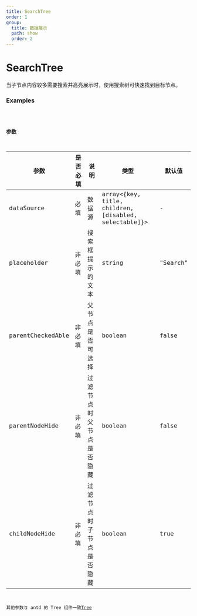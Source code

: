 ```yaml
---
title: SearchTree
order: 1
group:
  title: 数据展示
  path: show
  order: 2
---
```


# SearchTree

当子节点内容较多需要搜索并高亮展示时，使用搜索树可快速找到目标节点。

### Examples

<code src="./demo.jsx" />

### 参数

| 参数 | 是否必填 | 说明 | 类型 | 默认值 |
| --- | --- | --- | --- | --- |
| dataSource | 必填 | 数据源 | array\<{key, title, children, [disabled, selectable]}> | - |
| placeholder | 非必填 | 搜索框提示的文本 | string | "Search" |
| parentCheckedAble | 非必填 | 父节点是否可选择 | boolean | false |
| parentNodeHide | 非必填 | 过滤节点时父节点是否隐藏 | boolean | false |
| childNodeHide | 非必填 | 过滤节点时子节点是否隐藏 | boolean | true |

其他参数与 antd 的 Tree 组件一致[Tree](https://ant.design/components/tree-cn/)
